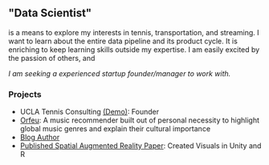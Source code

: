 ## "Data Scientist" 
is a means to explore my interests in tennis, transportation, and streaming. I want to learn about the entire data pipeline and its product cycle. It is enriching to keep learning skills outside my expertise. I am easily excited by the passion of others, and 

*I am seeking a experienced startup founder/manager to work with.*    


### Projects

- UCLA Tennis Consulting [(Demo)](https://match-viewing-dashboard.web.app/matches/jTxagRXzjjQRzdHPGvy0): Founder
- [Orfeu](https://jerryshi042003.github.io/orfeu): A music recommender built out of personal necessity to highlight global music genres and explain their cultural importance  
- [Blog Author](https://www.jerryhshi.com)
- [Published Spatial Augmented Reality Paper](https://www.microsoft.com/en-us/research/uploads/prod/2023/11/Reality-Distortion-Room-ISMAR-23.pdf): Created Visuals in Unity and R
